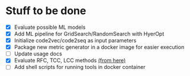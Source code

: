 # Stuff to be done

- [x] Evaluate possible ML models
- [x] Add ML pipeline for GridSearch/RandomSearch with HyerOpt
- [x] Initialize code2vec/code2seq as input parameters 
- [x] Package new metric generator in a docker image for easier execution
- [ ] Update usage docs
- [x] Evaluate RFC, TCC, LCC methods [(from here)](https://github.com/mauricioaniche/ck)
- [ ] Add shell scripts for running tools in docker container